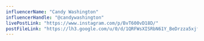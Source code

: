 ```yaml
---
influencerName: "Candy Washington"
influencerHandle: "@candywashington"
livePostLink: "https://www.instagram.com/p/BvT600vD18D/"
postFileLink: "https://lh3.google.com/u/0/d/1QRFWsXISRbN61Y_BeDrzza5xjfKkn8c4"
---
```

